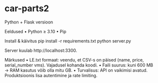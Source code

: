 # car-parts2

Python + Flask versioon

Eeldused
	•	Python ≥ 3.10
	•	Pip

Install & käivitus
pip install -r requirements.txt
python server.py

Server kuulab http://localhost:3300.

Märkused
	•	LE.txt formaat: veendu, et CSV-s on päised (name, price, serial_number vms). Vajadusel kohanda koodi.
	•	Faili suurus: kuni 600 MB → RAM kasutus võib olla mitu GB.
	•	Turvalisus: API on vaikimisi avatud. Produktsioonis lisa autentimine ja rate limiting.
 

